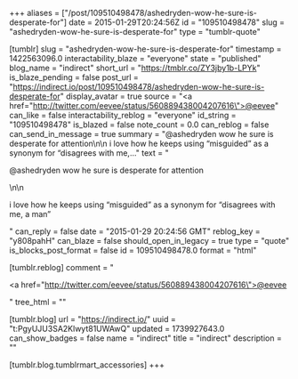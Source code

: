 +++
aliases = ["/post/109510498478/ashedryden-wow-he-sure-is-desperate-for"]
date = 2015-01-29T20:24:56Z
id = "109510498478"
slug = "ashedryden-wow-he-sure-is-desperate-for"
type = "tumblr-quote"

[tumblr]
slug = "ashedryden-wow-he-sure-is-desperate-for"
timestamp = 1422563096.0
interactability_blaze = "everyone"
state = "published"
blog_name = "indirect"
short_url = "https://tmblr.co/ZY3jby1b-LPYk"
is_blaze_pending = false
post_url = "https://indirect.io/post/109510498478/ashedryden-wow-he-sure-is-desperate-for"
display_avatar = true
source = "<a href=\"http://twitter.com/eevee/status/560889438004207616\">@eevee</a>"
can_like = false
interactability_reblog = "everyone"
id_string = "109510498478"
is_blazed = false
note_count = 0.0
can_reblog = false
can_send_in_message = true
summary = "@ashedryden wow he sure is desperate for attention\n\n i love how he keeps using “misguided” as a synonym for “disagrees with me,..."
text = "<p>@ashedryden wow he sure is desperate for attention</p>\n\n<p>i love how he keeps using &ldquo;misguided&rdquo; as a synonym for &ldquo;disagrees with me, a man&rdquo;</p>"
can_reply = false
date = "2015-01-29 20:24:56 GMT"
reblog_key = "y808pahH"
can_blaze = false
should_open_in_legacy = true
type = "quote"
is_blocks_post_format = false
id = 109510498478.0
format = "html"

[tumblr.reblog]
comment = "<p><a href=\"http://twitter.com/eevee/status/560889438004207616\">@eevee</a></p>"
tree_html = ""

[tumblr.blog]
url = "https://indirect.io/"
uuid = "t:PgyUJU3SA2Klwyt81UWAwQ"
updated = 1739927643.0
can_show_badges = false
name = "indirect"
title = "indirect"
description = ""

[tumblr.blog.tumblrmart_accessories]
+++
